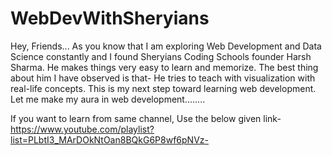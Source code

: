 # WebDevWithSheryians
Hey, Friends... As you know that I am exploring Web Development and Data Science constantly and I found Sheryians Coding Schools founder Harsh Sharma. He makes things very easy to learn and memorize. The best thing about him I have observed is that- He tries to teach with visualization with real-life concepts. This is my next step toward learning web development.
Let me make my aura in web development........

If you want to learn from same channel, Use the below given link-
https://www.youtube.com/playlist?list=PLbtI3_MArDOkNtOan8BQkG6P8wf6pNVz- 
